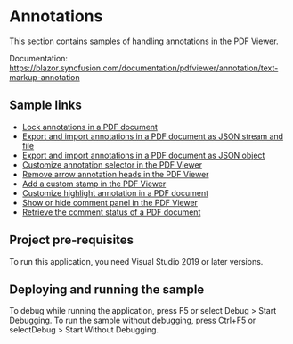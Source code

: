 # Annotations
This section contains samples of handling annotations in the PDF Viewer.

Documentation: https://blazor.syncfusion.com/documentation/pdfviewer/annotation/text-markup-annotation

## Sample links
* <a href="FAQs/Lock annotations">Lock annotations in a PDF document</a>
* <a href="Import-Export/Annotations as JSON stream and file">Export and import annotations in a PDF document as JSON stream and file</a>
* <a href="Import-Export/Annotations as JSON object">Export and import annotations in a PDF document as JSON object</a>
* <a href="Selector/Customize annotation selector">Customize annotation selector in the PDF Viewer</a>
* <a href="Shapes/Remove arrow annotation heads">Remove arrow annotation heads in the PDF Viewer</a>
* <a href="Stamp/Add a custom stamp">Add a custom stamp in the PDF Viewer</a>
* <a href="Text Markup/Customize highlight annotation">Customize highlight annotation in a PDF document</a>
* <a href="Comment Panel/Show or hide comment panel">Show or hide comment panel in the PDF Viewer</a>
* <a href="Comment Panel/Retrieve the comment status">Retrieve the comment status of a PDF document</a>

## Project pre-requisites
To run this application, you need Visual Studio 2019 or later versions.

## Deploying and running the sample
To debug while running the application, press F5 or select Debug > Start Debugging. To run the sample without debugging, press Ctrl+F5 or selectDebug > Start Without Debugging.